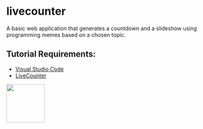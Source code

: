 # livecounter

A basic web application that generates a countdown and a slideshow using programming memes based on a chosen topic. 

## Tutorial Requirements:

* [Visual Studio Code](https://code.visualstudio.com/)
* [LiveCounter](https://pages.codeadam.ca/livecounter/)

<a href="https://codeadam.ca">
<img src="https://codeadam.ca/images/code-block.png" width="100">
</a>
